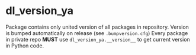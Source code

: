 # dl_version_ya

Package contains only united version of all packages in repository.
Version is bumped automatically on release (see `.bumpversion.cfg`)
Every package in private repo **MUST** use `dl_version_ya.__version__` to get current version in Python code.
